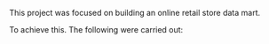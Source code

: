 This project was focused on building an online retail store data mart.

To achieve this. The following were carried out:
